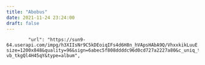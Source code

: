 ```yaml
---
title: "Abobus"
date: 2021-11-24 23:24:00
draft: false
---
```


            "url": "https://sun9-64.userapi.com/impg/h3XIIsNr9C5kDEoiqIFs4d6H8n_hVApsHAbA9Q/VhxxkikLuuE.jpg?size=1200x848&quality=96&sign=6abec5f808ddddc96d0cd727a2227a80&c_uniq_tag=tbeclXtDSierxQg6fqGdJJDU9KuC-vb_tkgQl4H45qY&type=album",
